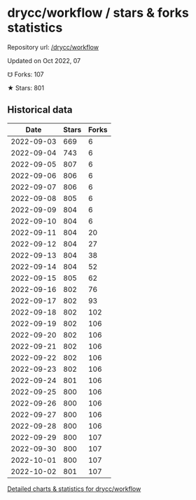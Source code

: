 # drycc/workflow / stars & forks statistics

Repository url: [/drycc/workflow](https://github.com/drycc/workflow)

Updated on Oct 2022, 07

☋ Forks: 107

★ Stars: 801

## Historical data
| Date | Stars | Forks |
|------|-------|-------|
| 2022-09-03 | 669 | 6 | 
| 2022-09-04 | 743 | 6 | 
| 2022-09-05 | 807 | 6 | 
| 2022-09-06 | 806 | 6 | 
| 2022-09-07 | 806 | 6 | 
| 2022-09-08 | 805 | 6 | 
| 2022-09-09 | 804 | 6 | 
| 2022-09-10 | 804 | 6 | 
| 2022-09-11 | 804 | 20 | 
| 2022-09-12 | 804 | 27 | 
| 2022-09-13 | 804 | 38 | 
| 2022-09-14 | 804 | 52 | 
| 2022-09-15 | 805 | 62 | 
| 2022-09-16 | 802 | 76 | 
| 2022-09-17 | 802 | 93 | 
| 2022-09-18 | 802 | 102 | 
| 2022-09-19 | 802 | 106 | 
| 2022-09-20 | 802 | 106 | 
| 2022-09-21 | 802 | 106 | 
| 2022-09-22 | 802 | 106 | 
| 2022-09-23 | 802 | 106 | 
| 2022-09-24 | 801 | 106 | 
| 2022-09-25 | 800 | 106 | 
| 2022-09-26 | 800 | 106 | 
| 2022-09-27 | 800 | 106 | 
| 2022-09-28 | 800 | 106 | 
| 2022-09-29 | 800 | 107 | 
| 2022-09-30 | 800 | 107 | 
| 2022-10-01 | 800 | 107 | 
| 2022-10-02 | 801 | 107 | 


[Detailed charts & statistics for drycc/workflow](https://reviewgithub.com/rep/drycc/workflow)
